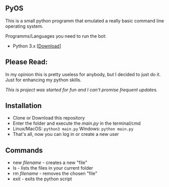 ## PyOS

This is a small python programm that emulated a really basic command line operating system.


Programms/Languages you need to run the bot:

*   Python 3.x [[Download](https://python.org/downloads/ "Python Download")]


## Please Read:

In my opinion this is pretty useless for anybody, but I decided to just do it. Just for enhancing my python skills.

*This is project was started for fun and I can't promise frequent updates.*

## Installation

*   Clone or Download this repository
*   Enter the folder and execute the _main.py_ in the terminal/cmd
*   Linux/MacOS: `python3 main.py` Windows: `python main.py`
*   That's all, now you can log in or create a new user

## Commands

*   new _filename_  - creates a new "file"
*   ls              - lists the files in your current folder
*   rm _filename_   - removes the chosen "file"
*   exit            - exits the python script
